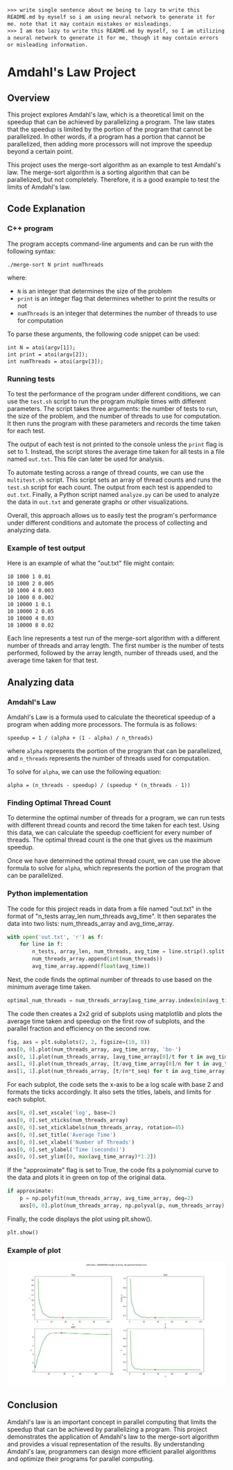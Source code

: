 ```
>>> write single sentence about me being to lazy to write this README.md by myself so i am using neural network to generate it for me. note that it may contain mistakes or misleadings.
>>> I am too lazy to write this README.md by myself, so I am utilizing a neural network to generate it for me, though it may contain errors or misleading information.
```

# Amdahl's Law Project

## Overview
This project explores Amdahl's law, which is a theoretical limit on the speedup that can be achieved by parallelizing a program. The law states that the speedup is limited by the portion of the program that cannot be parallelized. In other words, if a program has a portion that cannot be parallelized, then adding more processors will not improve the speedup beyond a certain point.

This project uses the merge-sort algorithm as an example to test Amdahl's law. The merge-sort algorithm is a sorting algorithm that can be parallelized, but not completely. Therefore, it is a good example to test the limits of Amdahl's law.

## Code Explanation

### C++ program
The program accepts command-line arguments and can be run with the following syntax:

```
./merge-sort N print numThreads
```

where:
- `N` is an integer that determines the size of the problem
- `print` is an integer flag that determines whether to print the results or not
- `numThreads` is an integer that determines the number of threads to use for computation

To parse these arguments, the following code snippet can be used:

```
int N = atoi(argv[1]);
int print = atoi(argv[2]);
int numThreads = atoi(argv[3]);
```

### Running tests
To test the performance of the program under different conditions, we can use the `test.sh` script to run the program multiple times with different parameters. The script takes three arguments: the number of tests to run, the size of the problem, and the number of threads to use for computation. It then runs the program with these parameters and records the time taken for each test.

The output of each test is not printed to the console unless the `print` flag is set to 1. Instead, the script stores the average time taken for all tests in a file named `out.txt`. This file can later be used for analysis.

To automate testing across a range of thread counts, we can use the `multitest.sh` script. This script sets an array of thread counts and runs the `test.sh` script for each count. The output from each test is appended to `out.txt`. Finally, a Python script named `analyze.py` can be used to analyze the data in `out.txt` and generate graphs or other visualizations.

Overall, this approach allows us to easily test the program's performance under different conditions and automate the process of collecting and analyzing data.

### Example of test output
Here is an example of what the "out.txt" file might contain:

```
10 1000 1 0.01
10 1000 2 0.005
10 1000 4 0.003
10 1000 8 0.002
10 10000 1 0.1
10 10000 2 0.05
10 10000 4 0.03
10 10000 8 0.02
```

Each line represents a test run of the merge-sort algorithm with a different number of threads and array length. The first number is the number of tests performed, followed by the array length, number of threads used, and the average time taken for that test.

## Analyzing data

### Amdahl's Law

Amdahl's Law is a formula used to calculate the theoretical speedup of a program when adding more processors. The formula is as follows:

```
speedup = 1 / (alpha + (1 - alpha) / n_threads)
```

where `alpha` represents the portion of the program that can be parallelized, and `n_threads` represents the number of threads used for computation.

To solve for `alpha`, we can use the following equation:

```
alpha = (n_threads - speedup) / (speedup * (n_threads - 1))
```

### Finding Optimal Thread Count

To determine the optimal number of threads for a program, we can run tests with different thread counts and record the time taken for each test. Using this data, we can calculate the speedup coefficient for every number of threads. The optimal thread count is the one that gives us the maximum speedup.

Once we have determined the optimal thread count, we can use the above formula to solve for `alpha`, which represents the portion of the program that can be parallelized.

### Python implementation
The code for this project reads in data from a file named "out.txt" in the format of "n_tests array_len num_threads avg_time". It then separates the data into two lists: num_threads_array and avg_time_array. 

```python
with open('out.txt', 'r') as f:
    for line in f:
        n_tests, array_len, num_threads, avg_time = line.strip().split()
        num_threads_array.append(int(num_threads))
        avg_time_array.append(float(avg_time))
```
Next, the code finds the optimal number of threads to use based on the minimum average time taken.

```python
optimal_num_threads = num_threads_array[avg_time_array.index(min(avg_time_array))]
```

The code then creates a 2x2 grid of subplots using matplotlib and plots the average time taken and speedup on the first row of subplots, and the parallel fraction and efficiency on the second row.

```python
fig, axs = plt.subplots(2, 2, figsize=(10, 8))
axs[0, 0].plot(num_threads_array, avg_time_array, 'bo-')
axs[0, 1].plot(num_threads_array, [avg_time_array[0]/t for t in avg_time_array], 'ro-')
axs[1, 0].plot(num_threads_array, [t/avg_time_array[0]/n for t in avg_time_array], 'go-')
axs[1, 1].plot(num_threads_array, [t/(n*t_seq) for t in avg_time_array], 'yo-')
```

For each subplot, the code sets the x-axis to be a log scale with base 2 and formats the ticks accordingly. It also sets the titles, labels, and limits for each subplot.

```python
axs[0, 0].set_xscale('log', base=2)
axs[0, 0].set_xticks(num_threads_array)
axs[0, 0].set_xticklabels(num_threads_array, rotation=45)
axs[0, 0].set_title('Average Time')
axs[0, 0].set_xlabel('Number of Threads')
axs[0, 0].set_ylabel('Time (seconds)')
axs[0, 0].set_ylim([0, max(avg_time_array)*1.2])
```

If the "approximate" flag is set to True, the code fits a polynomial curve to the data and plots it in green on top of the original data.

```python
if approximate:
    p = np.polyfit(num_threads_array, avg_time_array, deg=2)
    axs[0, 0].plot(num_threads_array, np.polyval(p, num_threads_array), 'g--')
```

Finally, the code displays the plot using plt.show().

```python
plt.show()
```

### Example of plot
![Plot](1e8.png)

## Conclusion
Amdahl's law is an important concept in parallel computing that limits the speedup that can be achieved by parallelizing a program. This project demonstrates the application of Amdahl's law to the merge-sort algorithm and provides a visual representation of the results. By understanding Amdahl's law, programmers can design more efficient parallel algorithms and optimize their programs for parallel computing.